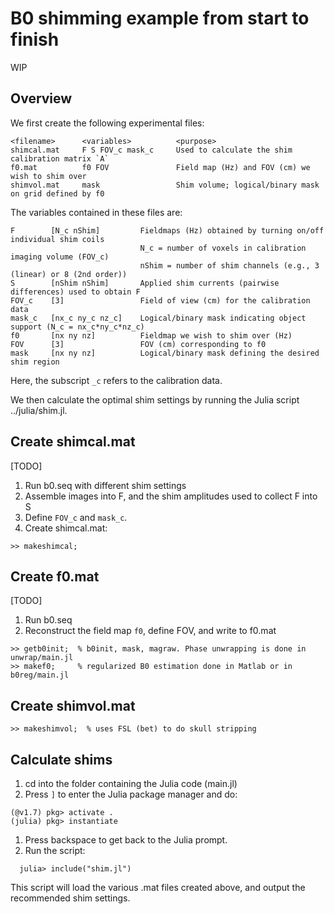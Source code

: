 # B0 shimming example from start to finish

WIP

## Overview 

We first create the following experimental files:
```
<filename>      <variables>          <purpose>
shimcal.mat     F S FOV_c mask_c     Used to calculate the shim calibration matrix `A`
f0.mat          f0 FOV               Field map (Hz) and FOV (cm) we wish to shim over
shimvol.mat     mask                 Shim volume; logical/binary mask on grid defined by f0
```

The variables contained in these files are:
```
F        [N_c nShim]         Fieldmaps (Hz) obtained by turning on/off individual shim coils
                             N_c = number of voxels in calibration imaging volume (FOV_c)
                             nShim = number of shim channels (e.g., 3 (linear) or 8 (2nd order))
S        [nShim nShim]       Applied shim currents (pairwise differences) used to obtain F
FOV_c    [3]                 Field of view (cm) for the calibration data
mask_c   [nx_c ny_c nz_c]    Logical/binary mask indicating object support (N_c = nx_c*ny_c*nz_c)
f0       [nx ny nz]          Fieldmap we wish to shim over (Hz)
FOV      [3]                 FOV (cm) corresponding to f0
mask     [nx ny nz]          Logical/binary mask defining the desired shim region
```
Here, the subscript `_c` refers to the calibration data.

We then calculate the optimal shim settings by running the Julia
script ../julia/shim.jl.


## Create shimcal.mat

[TODO]

1. Run b0.seq with different shim settings
2. Assemble images into F, and the shim amplitudes used to collect F into S
3. Define `FOV_c` and `mask_c`.
4. Create shimcal.mat:
```
>> makeshimcal;
```

## Create f0.mat

[TODO]

1. Run b0.seq
2. Reconstruct the field map `f0`, define FOV, and write to f0.mat
```
>> getb0init;  % b0init, mask, magraw. Phase unwrapping is done in unwrap/main.jl
>> makef0;     % regularized B0 estimation done in Matlab or in b0reg/main.jl
```

## Create shimvol.mat 
```
>> makeshimvol;  % uses FSL (bet) to do skull stripping
```

## Calculate shims

1. cd into the folder containing the Julia code (main.jl)
1. Press `]` to enter the Julia package manager and do:
```
(@v1.7) pkg> activate .
(julia) pkg> instantiate
```
1. Press backspace to get back to the Julia prompt.
1. Run the script:
```
  julia> include("shim.jl")
```
This script will load the various .mat files created above,
and output the recommended shim settings.


